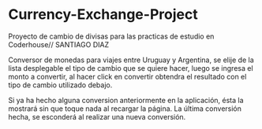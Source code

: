 # Currency-Exchange-Project
Proyecto de cambio de divisas para las practicas de estudio en Coderhouse// SANTIAGO DIAZ



Conversor de monedas para viajes entre Uruguay y Argentina,
se elije de la lista desplegable el tipo de cambio que se quiere hacer,
luego se ingresa el monto a convertir, al hacer click en convertir obtendra el resultado con el tipo de cambio utilizado debajo.

Si ya ha hecho alguna conversion anteriormente en la aplicación, ésta la mostrará sin que toque nada al recargar la página.
La última conversión hecha, se esconderá al realizar una nueva conversión.
